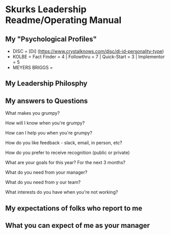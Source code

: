 # Skurks Leadership Readme/Operating Manual

## My "Psychological Profiles"
* DISC = [Di] (https://www.crystalknows.com/disc/di-id-personality-type)
* KOLBE = Fact Finder = 4  | Followthru = 7  | Quick-Start = 3 | Implementor = 5
* MEYERS BRIGGS = 

## My Leadership Philosphy

## My answers to Questions

What makes you grumpy? 

How will I know when you're grumpy?

How can I help you when you're grumpy?

How do you like feedback - slack, email, in person, etc?

How do you prefer to receive recognition (public or private)

What are your goals for this year? For the next 3 months?

What do you need from your manager?

What do you need from y our team?

What interests do you have when you're not working?


## My expectations of folks who report to me


## What you can expect of me as your manager


